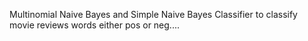 Multinomial Naive Bayes and Simple Naive Bayes Classifier to classify movie reviews words either pos or neg....

